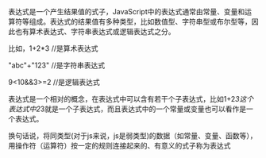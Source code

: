 表达式是一个产生结果值的式子，JavaScript中的表达式通常由常量、变量和运算符等组成。表达式的结果值有多种类型，比如数值型、字符串型或布尔型等，因此也有算术表达式、字符串表达式或逻辑表达式之分。

比如，1+2*3 //是算术表达式

"abc"+"123" //是字符串表达式

9<10&&3>=2 //是逻辑表达式

表达式是一个相对的概念，在表达式中可以含有若干个子表达式，比如1+2*3这个表达式中2*3就是一个子表达式，而且表达式中的一个常量或变量也可以看作是一个表达式。

换句话说，将同类型(对于js来说，js是弱类型)的数据（如常量、变量、函数等），用操作符（运算符）按一定的规则连接起来的、有意义的式子称为表达式